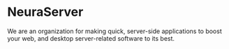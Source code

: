 # NeuraServer
We are an organization for making quick, server-side applications to boost your web, and desktop server-related software to its best.
